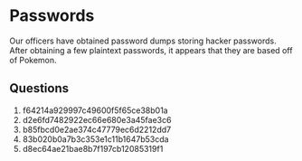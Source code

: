 # Passwords
Our officers have obtained password dumps storing hacker passwords. After obtaining a few plaintext passwords, it appears that they are based off of Pokemon.

## Questions
1. f64214a929997c49600f5f65ce38b01a
2. d2e6fd7482922ec66e680e3a45fae3c6
3. b85fbcd0e2ae374c47779ec6d2212dd7
4. 83b020b0a7b3c353e1c11b1647b53cda
5. d8ec64ae21bae8b7f197cb12085319f1
